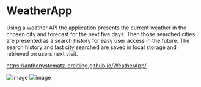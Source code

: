 # WeatherApp
Using a weather API  the application presents the current weather in the chosen city and forecast for the next five days. Then those searched cities are presented as a search history for easy user access in the future.
The search history and last city searched are saved in local storage and retrieved on users next visit. 

https://anthonystematz-breitling.github.io/WeatherApp/

![image](https://user-images.githubusercontent.com/64037800/89344307-4e328580-d66b-11ea-8216-f93313b8c5da.png)
![image](https://user-images.githubusercontent.com/64037800/87882120-9abb6700-c9c3-11ea-9675-16c88f59a5c7.png)

